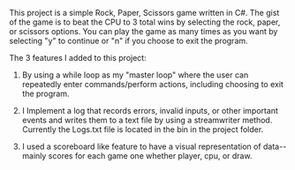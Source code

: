 ﻿This project is a simple Rock, Paper, Scissors game written in C#. The gist of
the game is to beat the CPU to 3 total wins by selecting the rock, paper, or
scissors options. You can play the game as many times as you want by selecting
"y" to continue or "n" if you choose to exit the program.

The 3 features I added to this project:
1. By using a while loop as my "master loop" where the user can repeatedly enter
 commands/perform actions, including choosing to exit the program.

2. I Implement a log that records errors, invalid inputs, or other important
events and writes them to a text file by using a streamwriter method. Currently
the Logs.txt file is located in the bin in the project folder.

3. I used a scoreboard like feature to have a visual representation of data--
mainly scores for each game one whether player, cpu, or draw.
 